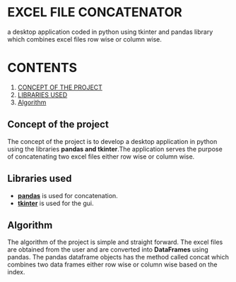 # EXCEL FILE CONCATENATOR
a desktop application coded in python using tkinter and pandas library which combines excel files row wise or column wise. 

# CONTENTS
1. [CONCEPT OF THE PROJECT](#Concept-of-the-project)
2. [LIBRARIES USED](#libraries-used)
3. [Algorithm](#Algorithm)

## Concept of the project
The concept of the project is to develop a desktop application in python using the libraries **pandas and tkinter**.The application serves the purpose of concatenating two excel files either row wise or column wise.

## Libraries used
- [**pandas**](https://pandas.pydata.org/docs/pandas.pdf) is used for concatenation.
- [**tkinter**](https://docs.python.org/3/library/tkinter.html) is used for the gui.

## Algorithm
The algorithm of the project is simple and straight forward. The excel files are obtained from the user and are converted into **DataFrames** using pandas. The pandas dataframe objects has the method called concat which combines two data frames either row wise or column wise based on the index. 



